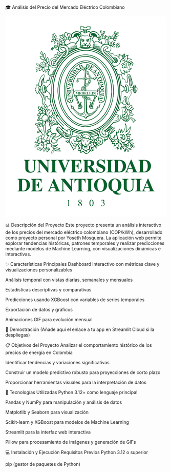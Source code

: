 🎓 Análisis del Precio del Mercado Eléctrico Colombiano

![Universidad](https://github.com/Emma-Ok/BootcampTalentoTech/blob/main/Escudo-UdeA.svg.png)

📊 Descripción del Proyecto
Este proyecto presenta un análisis interactivo de los precios del mercado eléctrico colombiano (COP/kWh), desarrollado como proyecto personal por Yoseth Mosquera.
La aplicación web permite explorar tendencias históricas, patrones temporales y realizar predicciones mediante modelos de Machine Learning, con visualizaciones dinámicas e interactivas.

✨ Características Principales
Dashboard interactivo con métricas clave y visualizaciones personalizables

Análisis temporal con vistas diarias, semanales y mensuales

Estadísticas descriptivas y comparativas

Predicciones usando XGBoost con variables de series temporales

Exportación de datos y gráficos

Animaciones GIF para evolución mensual

🚀 Demostración
(Añade aquí el enlace a tu app en Streamlit Cloud si la despliegas)

📋 Objetivos del Proyecto
Analizar el comportamiento histórico de los precios de energía en Colombia

Identificar tendencias y variaciones significativas

Construir un modelo predictivo robusto para proyecciones de corto plazo

Proporcionar herramientas visuales para la interpretación de datos

🔧 Tecnologías Utilizadas
Python 3.12+ como lenguaje principal

Pandas y NumPy para manipulación y análisis de datos

Matplotlib y Seaborn para visualización

Scikit-learn y XGBoost para modelos de Machine Learning

Streamlit para la interfaz web interactiva

Pillow para procesamiento de imágenes y generación de GIFs

💻 Instalación y Ejecución
Requisitos Previos
Python 3.12 o superior

pip (gestor de paquetes de Python)
